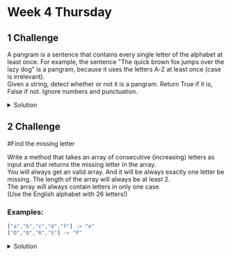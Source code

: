 # Week 4 Thursday

## 1 Challenge

A pangram is a sentence that contains every single letter of the alphabet at least once. For example, the sentence "The quick brown fox jumps over the lazy dog" is a pangram, because it uses the letters A-Z at least once (case is irrelevant).
<br>
Given a string, detect whether or not it is a pangram. Return True if it is, False if not. Ignore numbers and punctuation.




<details>
<summary>Solution</summary>
  
  ```ts
 let isPangram = (phrase: string): boolean => {
    for(let i=97; i < 123; i++){
        if(phrase.toLowerCase().indexOf(String.fromCharCode(i)) < 0) return false;
    }
    return true;
}
  
  ```  
</details>

## 2 Challenge

#Find the missing letter

Write a method that takes an array of consecutive (increasing) letters as input and that returns the missing letter in the array.<br>
You will always get an valid array. And it will be always exactly one letter be missing. The length of the array will always be at least 2.<br>
The array will always contain letters in only one case.<br>
(Use the English alphabet with 26 letters!)

### Examples:

```ts
["a","b","c","d","f"] -> "e"
["O","Q","R","S"] -> "P"
```

<details>
<summary>Solution</summary>
  
  ```ts
 export let findMissingLetter = (arr: string[]):string => {
    let arrNum: number[] = toCharCode(arr);
    let missingLetter:string = '';
    for(let i:number = 0; i < arrNum.length; i++){
        if(arrNum[i + 1]-arrNum[i] == 2) missingLetter = String.fromCharCode(arrNum[i] + 1);
    }
    return missingLetter;
}

const toCharCode = (arr: string[]): number[] => arr.map((x:string): number => x.charCodeAt(0)); // convert my string[] to number[]
  
  ```  
</details>

